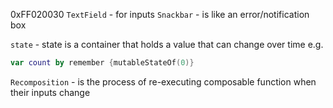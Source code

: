 0xFF020030
`TextField` - for inputs
`Snackbar` - is like an error/notification box

`state` - state is a container that holds a value that can change over time e.g. 

```kotlin
var count by remember {mutableStateOf(0)}
```

`Recomposition` - is the process of re-executing composable function when their inputs change